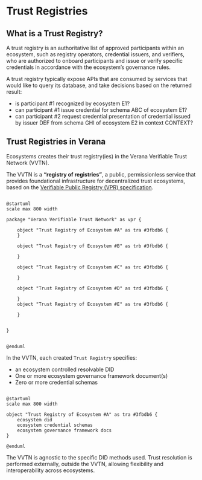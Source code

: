 # Trust Registries

## What is a Trust Registry?

A trust registry is an authoritative list of approved participants within an ecosystem, such as registry operators, credential issuers, and verifiers, who are authorized to onboard participants and issue or verify specific credentials in accordance with the ecosystem’s governance rules.

A trust registry typically expose APIs that are consumed by services that would like to query its database, and take decisions based on the returned result:

- is participant #1 recognized by ecosystem E1?
- can participant #1 issue credential for schema ABC of ecosystem E1?
- can participant #2 request credential presentation of credential issued by issuer DEF from schema GHI of ecosystem E2 in context CONTEXT?

## Trust Registries in Verana

Ecosystems creates their trust registry(ies) in the Verana Verifiable Trust Network (VVTN).

The VVTN is a **“registry of registries”**, a public, permissionless service that provides foundational infrastructure for decentralized trust ecosystems, based on the [Verifiable Public Registry (VPR) specification](https://verana-labs.github.io/verifiable-trust-vpr-spec/).

```plantuml

@startuml
scale max 800 width

package "Verana Verifiable Trust Network" as vpr {

    object "Trust Registry of Ecosystem #A" as tra #3fbdb6 {
    }

    object "Trust Registry of Ecosystem #B" as trb #3fbdb6 {

    }

    object "Trust Registry of Ecosystem #C" as trc #3fbdb6 {

    }

    object "Trust Registry of Ecosystem #D" as trd #3fbdb6 {

    }
    object "Trust Registry of Ecosystem #E" as tre #3fbdb6 {

    }
    
   
}


@enduml

```

In the VVTN, each created `Trust Registry` specifies:

- an ecosystem controlled resolvable DID
- One or more ecosystem governance framework document(s)
- Zero or more credential schemas

```plantuml

@startuml
scale max 800 width
 
object "Trust Registry of Ecosystem #A" as tra #3fbdb6 {
    ecosystem did
    ecosystem credential schemas
    ecosystem governance framework docs
}

@enduml

```

The VVTN is agnostic to the specific DID methods used. Trust resolution is performed externally, outside the VVTN, allowing flexibility and interoperability across ecosystems.
